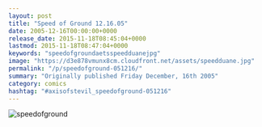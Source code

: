 ```yaml
---
layout: post
title: "Speed of Ground 12.16.05"
date: 2005-12-16T00:00:00+0000
release_date: 2015-11-18T08:45:04+0000
lastmod: 2015-11-18T08:47:04+0000
keywords: "speedofgroundaetsspeedduanejpg"
image: "https://d3e878vmunx8cm.cloudfront.net/assets/speedduane.jpg"
permalink: "/p/speedofground-051216/"
summary: "Originally published Friday December, 16th 2005"
category: comics
hashtag: "#axisofstevil_speedofground-051216"
---
```


![speedofground](https://d3e878vmunx8cm.cloudfront.net/assets/speedduane.jpg)
